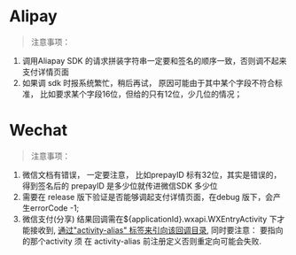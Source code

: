 
# Alipay
> 注意事项：
1. 调用Aliapay SDK 的请求拼装字符串一定要和签名的顺序一致，否则调不起来支付详情页面
2. 如果调 sdk 时报系统繁忙，稍后再试， 原因可能由于其中某个字段不符合标准， 比如要求某个字段16位，但给的只有12位，少几位的情况；



# Wechat

> 注意事项：

1. 微信文档有错误， 一定要注意， 比如prepayID 标有32位，其实是错误的，得到签名后的 prepayID  是多少位就传进微信SDK 多少位
2. 需要在 release 版下验证是否能够调起支付详情页面，在debug 版下，会产生errorCode -1;
3. 微信支付(分享) 结果回调需在${applicationId}.wxapi.WXEntryActivity 下才能接收到, [通过"activity-alias" 标签来引向该回调目录](http://www.jianshu.com/p/d6395d947e3d), 同时要注意： 要指向的那个activity 须 在 activity-alias 前注册定义否则重定向可能会失败.


